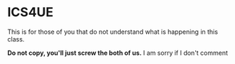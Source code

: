 # ICS4UE
This is for those of you that do not understand what is happening in this class.

__Do not copy, you'll just screw the both of us.__
I am sorry if I don't comment
